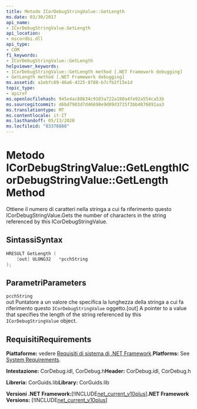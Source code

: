 ```yaml
---
title: Metodo ICorDebugStringValue::GetLength
ms.date: 03/30/2017
api_name:
- ICorDebugStringValue.GetLength
api_location:
- mscordbi.dll
api_type:
- COM
f1_keywords:
- ICorDebugStringValue::GetLength
helpviewer_keywords:
- ICorDebugStringValue::GetLength method [.NET Framework debugging]
- GetLength method [.NET Framework debugging]
ms.assetid: a1ebfc69-46a6-4225-8788-b7cfb2f15e1d
topic_type:
- apiref
ms.openlocfilehash: 945e4ac88634c9103a722a180a4fe92a554ca53b
ms.sourcegitcommit: d6bd7903d7d46698e9d89d3725f3bb4876891aa3
ms.translationtype: MT
ms.contentlocale: it-IT
ms.lasthandoff: 05/13/2020
ms.locfileid: "83378888"
---
```

# <a name="icordebugstringvaluegetlength-method"></a><span data-ttu-id="31622-102">Metodo ICorDebugStringValue::GetLength</span><span class="sxs-lookup"><span data-stu-id="31622-102">ICorDebugStringValue::GetLength Method</span></span>
<span data-ttu-id="31622-103">Ottiene il numero di caratteri nella stringa a cui fa riferimento questo ICorDebugStringValue.</span><span class="sxs-lookup"><span data-stu-id="31622-103">Gets the number of characters in the string referenced by this ICorDebugStringValue.</span></span>  
  
## <a name="syntax"></a><span data-ttu-id="31622-104">Sintassi</span><span class="sxs-lookup"><span data-stu-id="31622-104">Syntax</span></span>  
  
```cpp  
HRESULT GetLength (  
    [out] ULONG32   *pcchString  
);  
```  
  
## <a name="parameters"></a><span data-ttu-id="31622-105">Parametri</span><span class="sxs-lookup"><span data-stu-id="31622-105">Parameters</span></span>  
 `pcchString`  
 <span data-ttu-id="31622-106">out Puntatore a un valore che specifica la lunghezza della stringa a cui fa riferimento questo `ICorDebugStringValue` oggetto.</span><span class="sxs-lookup"><span data-stu-id="31622-106">[out] A pointer to a value that specifies the length of the string referenced by this `ICorDebugStringValue` object.</span></span>  
  
## <a name="requirements"></a><span data-ttu-id="31622-107">Requisiti</span><span class="sxs-lookup"><span data-stu-id="31622-107">Requirements</span></span>  
 <span data-ttu-id="31622-108">**Piattaforme:** vedere [Requisiti di sistema di .NET Framework](../../get-started/system-requirements.md).</span><span class="sxs-lookup"><span data-stu-id="31622-108">**Platforms:** See [System Requirements](../../get-started/system-requirements.md).</span></span>  
  
 <span data-ttu-id="31622-109">**Intestazione:** CorDebug.idl, CorDebug.h</span><span class="sxs-lookup"><span data-stu-id="31622-109">**Header:** CorDebug.idl, CorDebug.h</span></span>  
  
 <span data-ttu-id="31622-110">**Libreria:** CorGuids.lib</span><span class="sxs-lookup"><span data-stu-id="31622-110">**Library:** CorGuids.lib</span></span>  
  
 <span data-ttu-id="31622-111">**Versioni .NET Framework:**[!INCLUDE[net_current_v10plus](../../../../includes/net-current-v10plus-md.md)]</span><span class="sxs-lookup"><span data-stu-id="31622-111">**.NET Framework Versions:** [!INCLUDE[net_current_v10plus](../../../../includes/net-current-v10plus-md.md)]</span></span>
